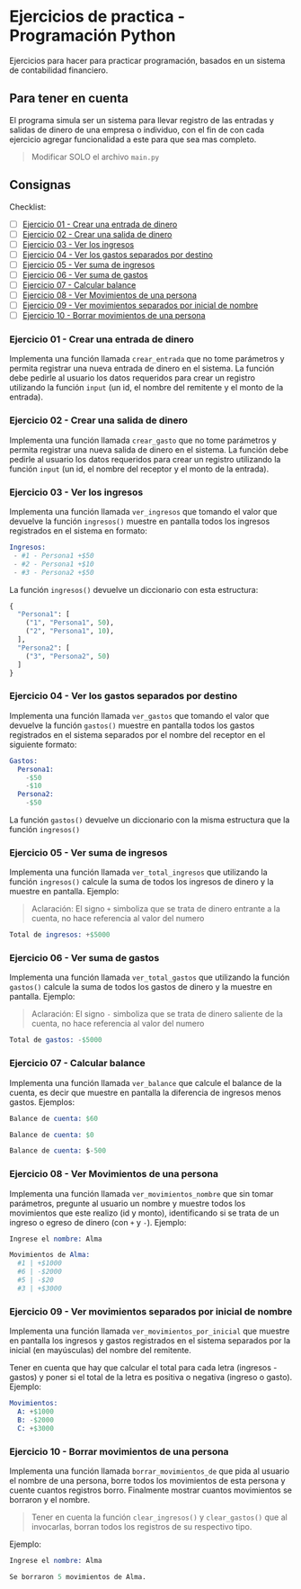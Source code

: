 # Ejercicios de practica - Programación Python

Ejercicios para hacer para practicar programación, basados en un sistema de contabilidad financiero.

## Para tener en cuenta

El programa simula ser un sistema para llevar registro de las entradas y salidas de dinero de una empresa o individuo, con el fin de con cada ejercicio agregar funcionalidad a este para que sea mas completo.

> Modificar SOLO el archivo `main.py`

## Consignas

Checklist:

- [ ] [Ejercicio 01 - Crear una entrada de dinero](#ejercicio-01---crear-una-entrada-de-dinero)
- [ ] [Ejercicio 02 - Crear una salida de dinero](#ejercicio-02---crear-una-salida-de-dinero)
- [ ] [Ejercicio 03 - Ver los ingresos](#ejercicio-03---ver-los-ingresos)
- [ ] [Ejercicio 04 - Ver los gastos separados por destino](#ejercicio-04---ver-los-gastos-separados-por-destino)
- [ ] [Ejercicio 05 - Ver suma de ingresos](#ejercicio-05---ver-suma-de-ingresos)
- [ ] [Ejercicio 06 - Ver suma de gastos](#ejercicio-06---ver-suma-de-gastos)
- [ ] [Ejercicio 07 - Calcular balance](#ejercicio-07---calcular-balance)
- [ ] [Ejercicio 08 - Ver Movimientos de una persona](#ejercicio-08---ver-movimientos-de-una-persona)
- [ ] [Ejercicio 09 - Ver movimientos separados por inicial de nombre](#ejercicio-09---ver-movimientos-separados-por-inicial-de-nombre)
- [ ] [Ejercicio 10 - Borrar movimientos de una persona](#ejercicio-10---borrar-movimientos-de-una-persona)

### Ejercicio 01 - Crear una entrada de dinero

Implementa una función llamada `crear_entrada` que no tome parámetros y permita registrar una nueva entrada de dinero en el sistema. La función debe pedirle al usuario los datos requeridos para crear un registro utilizando la función `input` (un id, el nombre del remitente y el monto de la entrada).

### Ejercicio 02 - Crear una salida de dinero

Implementa una función llamada `crear_gasto` que no tome parámetros y permita registrar una nueva salida de dinero en el sistema. La función debe pedirle al usuario los datos requeridos para crear un registro utilizando la función `input` (un id, el nombre del receptor y el monto de la entrada).

### Ejercicio 03 - Ver los ingresos

Implementa una función llamada `ver_ingresos` que tomando el valor que devuelve la función `ingresos()`
muestre en pantalla todos los ingresos registrados en el sistema en formato:

```s
Ingresos:
 - #1 - Persona1 +$50
 - #2 - Persona1 +$10
 - #3 - Persona2 +$50
```

La función `ingresos()` devuelve un diccionario con esta estructura:

```py
{
  "Persona1": [
    ("1", "Persona1", 50),
    ("2", "Persona1", 10),
  ],
  "Persona2": [
    ("3", "Persona2", 50)
  ]
}

```

### Ejercicio 04 - Ver los gastos separados por destino

Implementa una función llamada `ver_gastos` que tomando el valor que devuelve la función `gastos()`
muestre en pantalla todos los gastos registrados en el sistema separados por el nombre del receptor en el siguiente formato:

```s
Gastos:
  Persona1:
    -$50
    -$10
  Persona2:
    -$50
```

La función `gastos()` devuelve un diccionario con la misma estructura que la función `ingresos()`

### Ejercicio 05 - Ver suma de ingresos

Implementa una función llamada `ver_total_ingresos` que utilizando la función `ingresos()` calcule la suma de todos los ingresos de dinero y la muestre en pantalla. Ejemplo:

> Aclaración: El signo `+` simboliza que se trata de dinero entrante a la cuenta, no hace referencia al valor del numero

```s
Total de ingresos: +$5000
```

### Ejercicio 06 - Ver suma de gastos

Implementa una función llamada `ver_total_gastos` que utilizando la función `gastos()` calcule la suma de todos los gastos de dinero y la muestre en pantalla. Ejemplo:

> Aclaración: El signo `-` simboliza que se trata de dinero saliente de la cuenta, no hace referencia al valor del numero

```s
Total de gastos: -$5000
```

### Ejercicio 07 - Calcular balance

Implementa una función llamada `ver_balance` que calcule el balance de la cuenta, es decir que muestre en pantalla la diferencia de ingresos menos gastos. Ejemplos:

```s
Balance de cuenta: $60
```

```s
Balance de cuenta: $0
```

```s
Balance de cuenta: $-500
```

### Ejercicio 08 - Ver Movimientos de una persona

Implementa una función llamada `ver_movimientos_nombre` que sin tomar parámetros, pregunte al usuario un nombre y muestre todos los movimientos que este realizo (id y monto), identificando si se trata de un ingreso o egreso de dinero (con `+` y `-`). Ejemplo:

```s
Ingrese el nombre: Alma

Movimientos de Alma:
  #1 | +$1000
  #6 | -$2000
  #5 | -$20
  #3 | +$3000
```

### Ejercicio 09 - Ver movimientos separados por inicial de nombre

Implementa una función llamada `ver_movimientos_por_inicial` que muestre en pantalla los ingresos y gastos registrados en el sistema separados por la inicial (en mayúsculas) del nombre del remitente.

Tener en cuenta que hay que calcular el total para cada letra (ingresos - gastos) y poner si el total de la letra es positiva o negativa (ingreso o gasto).
Ejemplo:

```s
Movimientos:
  A: +$1000
  B: -$2000
  C: +$3000
```

### Ejercicio 10 - Borrar movimientos de una persona

Implementa una función llamada `borrar_movimientos_de` que pida al usuario el nombre de una persona, borre todos los movimientos de esta persona y cuente cuantos registros borro. Finalmente mostrar cuantos movimientos se borraron y el nombre.

> Tener en cuenta la función `clear_ingresos()` y `clear_gastos()` que al invocarlas, borran todos los registros de su respectivo tipo.

Ejemplo:

```s
Ingrese el nombre: Alma

Se borraron 5 movimientos de Alma.
```
